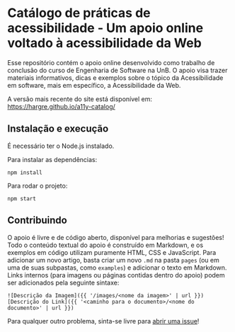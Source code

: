 # Catálogo de práticas de acessibilidade - Um apoio online voltado à acessibilidade da Web

Esse repositório contém o apoio online desenvolvido como trabalho de conclusão do curso de Engenharia de Software na UnB. O apoio visa trazer materiais informativos, dicas e exemplos sobre o tópico da Acessibilidade em software, mais em específico, a Acessibilidade da Web.

A versão mais recente do site está disponível em: https://hargre.github.io/a11y-catalog/

## Instalação e execução

É necessário ter o Node.js instalado.

Para instalar as dependências:

`npm install`

Para rodar o projeto:

`npm start`

## Contribuindo

O apoio é livre e de código aberto, disponível para melhorias e sugestões! Todo o conteúdo textual do apoio é construído em Markdown, e os exemplos em código utilizam puramente HTML, CSS e JavaScript.
Para adicionar um novo artigo, basta criar um novo `.md` na pasta `pages` (ou em uma de suas subpastas, como `examples`) e adicionar o texto em Markdown. Links internos (para imagens ou páginas contidas dentro do apoio) podem ser adicionados pela seguinte sintaxe:

`![Descrição da Imagem]({{ '/images/<nome da imagem>' | url }})`
`[Descrição do Link]({{ '<caminho para o documento>/<nome do documento>' | url }})`

Para qualquer outro problema, sinta-se livre para [abrir uma issue](https://github.com/Hargre/a11y-catalog/issues/new)!
